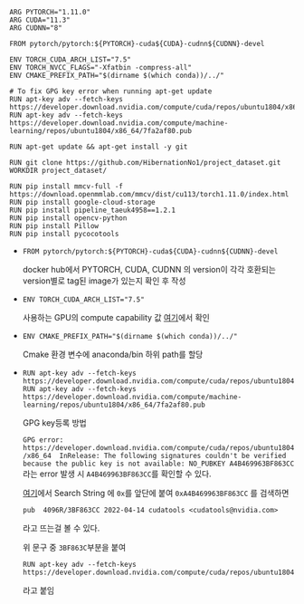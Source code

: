

```
ARG PYTORCH="1.11.0"
ARG CUDA="11.3"
ARG CUDNN="8"   

FROM pytorch/pytorch:${PYTORCH}-cuda${CUDA}-cudnn${CUDNN}-devel	

ENV TORCH_CUDA_ARCH_LIST="7.5"
ENV TORCH_NVCC_FLAGS="-Xfatbin -compress-all"
ENV CMAKE_PREFIX_PATH="$(dirname $(which conda))/../"	

# To fix GPG key error when running apt-get update
RUN apt-key adv --fetch-keys https://developer.download.nvidia.com/compute/cuda/repos/ubuntu1804/x86_64/3bf863cc.pub
RUN apt-key adv --fetch-keys https://developer.download.nvidia.com/compute/machine-learning/repos/ubuntu1804/x86_64/7fa2af80.pub

RUN apt-get update && apt-get install -y git

RUN git clone https://github.com/HibernationNo1/project_dataset.git
WORKDIR project_dataset/

RUN pip install mmcv-full -f https://download.openmmlab.com/mmcv/dist/cu113/torch1.11.0/index.html
RUN pip install google-cloud-storage
RUN pip install pipeline_taeuk4958==1.2.1
RUN pip install opencv-python
RUN pip install Pillow
RUN pip install pycocotools
```

- `FROM pytorch/pytorch:${PYTORCH}-cuda${CUDA}-cudnn${CUDNN}-devel	`

   docker hub에서 PYTORCH, CUDA, CUDNN 의 version이 각각 호환되는 version별로 tag된 image가 있는지 확인 후 작성

- `ENV TORCH_CUDA_ARCH_LIST="7.5"`

  사용하는 GPU의 compute capability 값 [여기](https://developer.nvidia.com/cuda-gpus#compute)에서 확인

- `ENV CMAKE_PREFIX_PATH="$(dirname $(which conda))/../"	`

  Cmake 환경 변수에 anaconda/bin 하위 path를 할당 

- ```
  RUN apt-key adv --fetch-keys https://developer.download.nvidia.com/compute/cuda/repos/ubuntu1804/x86_64/3bf863cc.pub
  RUN apt-key adv --fetch-keys https://developer.download.nvidia.com/compute/machine-learning/repos/ubuntu1804/x86_64/7fa2af80.pub
  ```

  GPG key등록 방법

  `GPG error: https://developer.download.nvidia.com/compute/cuda/repos/ubuntu1804/x86_64  InRelease: The following signatures couldn't be verified because the public key is not available: NO_PUBKEY A4B469963BF863CC` 라는 error 발생 시 `A4B469963BF863CC`를 확인할 수 있다.

  [여기](http://pgp.mit.edu/)에서 Search String 에 `0x`를 앞단에 붙여 `0xA4B469963BF863CC` 를 검색하면

  ```
  pub  4096R/3BF863CC 2022-04-14 cudatools <cudatools@nvidia.com>
  ```

  라고 뜨는걸 볼 수 있다.

  위 문구 중 `3BF863C`부분을 붙여 

  ```
  RUN apt-key adv --fetch-keys https://developer.download.nvidia.com/compute/cuda/repos/ubuntu1804/x86_64/3bf863cc.pub
  ```

  라고 붙임

